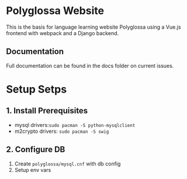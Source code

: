 # Polyglossa Website

This is the basis for language learning website Polyglossa using a Vue.js frontend
with webpack and a Django backend.


## Documentation

Full documentation can be found in the docs folder on current issues.


# Setup Setps

## 1. Install Prerequisites 

- mysql drivers:`sudo pacman -S python-mysqlclient`
- m2crypto drivers: `sudo pacman -S swig`

## 2. Configure DB

1. Create `polyglossa/mysql.cnf` with db config
2. Setup env vars
